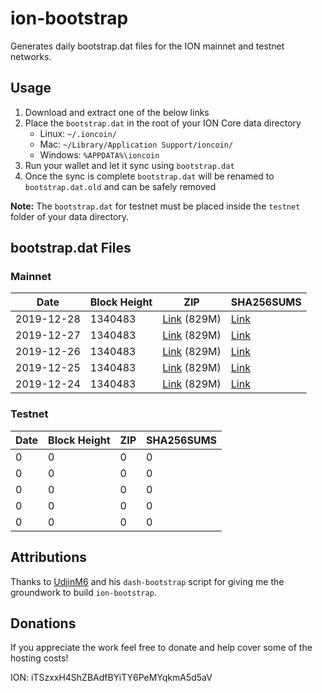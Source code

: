 # ion-bootstrap

Generates daily bootstrap.dat files for the ION mainnet and testnet networks.

## Usage

1. Download and extract one of the below links
2. Place the `bootstrap.dat` in the root of your ION Core data directory
    - Linux: `~/.ioncoin/`
    - Mac: `~/Library/Application Support/ioncoin/`
    - Windows: `%APPDATA%\ioncoin`
3. Run your wallet and let it sync using `bootstrap.dat`
4. Once the sync is complete `bootstrap.dat` will be renamed to `bootstrap.dat.old` and can be safely removed

**Note:** The `bootstrap.dat` for testnet must be placed inside the `testnet` folder of your data directory.

## bootstrap.dat Files

### Mainnet

|    Date    | Block Height | ZIP | SHA256SUMS |
| ---------- | ------------ | --- | ---------- |
| 2019-12-28 | 1340483 | [Link](https://s3-ap-southeast-2.amazonaws.com/ion-bootstrap/mainnet/2019-12-28/bootstrap.dat.zip) (829M) | [Link](https://s3-ap-southeast-2.amazonaws.com/ion-bootstrap/mainnet/2019-12-28/SHA256SUMS) |
| 2019-12-27 | 1340483 | [Link](https://s3-ap-southeast-2.amazonaws.com/ion-bootstrap/mainnet/2019-12-27/bootstrap.dat.zip) (829M) | [Link](https://s3-ap-southeast-2.amazonaws.com/ion-bootstrap/mainnet/2019-12-27/SHA256SUMS) |
| 2019-12-26 | 1340483 | [Link](https://s3-ap-southeast-2.amazonaws.com/ion-bootstrap/mainnet/2019-12-26/bootstrap.dat.zip) (829M) | [Link](https://s3-ap-southeast-2.amazonaws.com/ion-bootstrap/mainnet/2019-12-26/SHA256SUMS) |
| 2019-12-25 | 1340483 | [Link](https://s3-ap-southeast-2.amazonaws.com/ion-bootstrap/mainnet/2019-12-25/bootstrap.dat.zip) (829M) | [Link](https://s3-ap-southeast-2.amazonaws.com/ion-bootstrap/mainnet/2019-12-25/SHA256SUMS) |
| 2019-12-24 | 1340483 | [Link](https://s3-ap-southeast-2.amazonaws.com/ion-bootstrap/mainnet/2019-12-24/bootstrap.dat.zip) (829M) | [Link](https://s3-ap-southeast-2.amazonaws.com/ion-bootstrap/mainnet/2019-12-24/SHA256SUMS) |

### Testnet

|    Date    | Block Height | ZIP | SHA256SUMS |
| ---------- | ------------ | --- | ---------- |
| 0 | 0 | 0 | 0 |
| 0 | 0 | 0 | 0 |
| 0 | 0 | 0 | 0 |
| 0 | 0 | 0 | 0 |
| 0 | 0 | 0 | 0 |

## Attributions

Thanks to [UdjinM6](https://github.com/UdjinM6) and his `dash-bootstrap` script
for giving me the groundwork to build `ion-bootstrap`.

## Donations

If you appreciate the work feel free to donate and help cover some of the
hosting costs!

ION: iTSzxxH4ShZBAdfBYiTY6PeMYqkmA5d5aV
